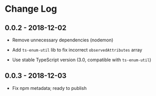 # Change Log

## 0.0.2 - 2018-12-02

* Remove unnecessary dependencies (nodemon)

* Add `ts-enum-util` lib to fix incorrect `observedAttributes` array

* Use stable TypeScript version (3.0, compatible with `ts-enum-util`)

## 0.0.3 - 2018-12-03

* Fix npm metadata; ready to publish
